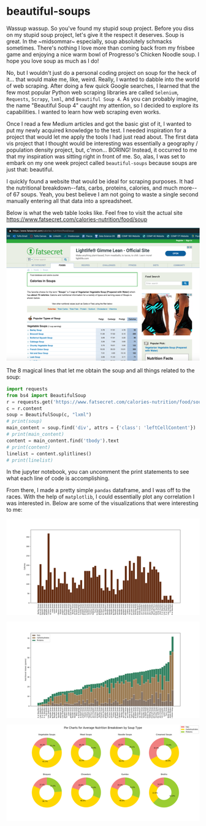 # beautiful-soups

Wassup wassup. So you've found my stupid soup project. Before you diss on my stupid soup project, let's give it the respect it deserves. Soup is great. In the \~midsommar\~ especially, soup absolutely schmacks sometimes. There's nothing I love more than coming back from my frisbee game and enjoying a nice warm bowl of Progresso's Chicken Noodle soup. I hope you love soup as much as I do!

No, but I wouldn't just do a personal coding project on soup for the heck of it... that would make me, like, weird. Really, I wanted to dabble into the world of web scraping. After doing a few quick Google searches, I learned that the few most popular Python web scraping libraries are called `Selenium`, `Requests`, `Scrapy`, `lxml`, and `Beautiful Soup 4`. As you can probably imagine, the name "Beautiful Soup 4" caught my attention, so I decided to explore its capabilities. I wanted to learn how web scraping even works. 

Once I read a few Medium articles and got the basic gist of it, I wanted to put my newly acquired knowledge to the test. I needed inspiration for a project that would let me apply the tools I had just read about. The first data vis project that I thought would be interesting was essentially a geography / population density project, but, c'mon... BORING! Instead, it occurred to me that my inspiration was sitting right in front of me. So, alas, I was set to embark on my one week project called `beautiful-soups` because soups are just that: beautiful. 

I quickly found a website that would be ideal for scraping purposes. It had the nutritional breakdown--fats, carbs, proteins, calories, and much more--of 67 soups. Yeah, you best believe I am not going to waste a single second manually entering all that data into a spreadsheet. 

Below is what the web table looks like. Feel free to visit the actual site https://www.fatsecret.com/calories-nutrition/food/soup

![soup website](webpage_photo.png)

The 8 magical lines that let me obtain the soup and all things related to the soup:
```python
import requests
from bs4 import BeautifulSoup
r = requests.get('https://www.fatsecret.com/calories-nutrition/food/soup')
c = r.content
soup = BeautifulSoup(c, "lxml")
# print(soup)
main_content = soup.find('div', attrs = {'class': 'leftCellContent'})
# print(main_content)
content = main_content.find('tbody').text
# print(content)
linelist = content.splitlines()
# print(linelist)
```

In the jupyter notebook, you can uncomment the print statements to see what each line of code is accomplishing. 

From there, I made a pretty simple `pandas` dataframe, and I was off to the races. With the help of `matplotlib`, I could essentially plot any correlation I was interested in. Below are some of the visualizations that were interesting to me:

![calories vs. soup in ascending order](caloriegraph.png)

![soup nutrition breakdown stacked bar graph](beautifulsoups.png)

![pie charts: average nutrition breakdown by soup type](piecharts.png)

